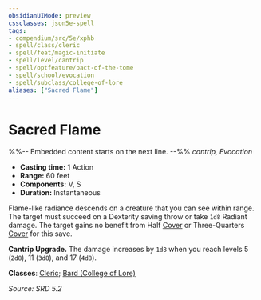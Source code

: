 ```yaml
---
obsidianUIMode: preview
cssclasses: json5e-spell
tags:
- compendium/src/5e/xphb
- spell/class/cleric
- spell/feat/magic-initiate
- spell/level/cantrip
- spell/optfeature/pact-of-the-tome
- spell/school/evocation
- spell/subclass/college-of-lore
aliases: ["Sacred Flame"]
---
```

# Sacred Flame
%%-- Embedded content starts on the next line. --%%
*cantrip, Evocation*  

- **Casting time:** 1 Action
- **Range:** 60 feet
- **Components:** V, S
- **Duration:** Instantaneous

Flame-like radiance descends on a creature that you can see within range. The target must succeed on a Dexterity saving throw or take `1d8` Radiant damage. The target gains no benefit from Half [Cover](Mechanics/z_Templates/dm/rules/variant-rules/cover-xphb.md) or Three-Quarters [Cover](Mechanics/z_Templates/dm/rules/variant-rules/cover-xphb.md) for this save.

**Cantrip Upgrade.** The damage increases by `1d8` when you reach levels 5 (`2d8`), 11 (`3d8`), and 17 (`4d8`).

**Classes**: [Cleric](list-spells-classes-cleric.md); [Bard (College of Lore)](list-spells-classes-bard-xphb-college-of-lore-xphb.md "subclass=XPHB;class=XPHB")

*Source: SRD 5.2*